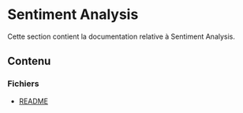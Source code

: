 # Sentiment Analysis

Cette section contient la documentation relative à Sentiment Analysis.

## Contenu


### Fichiers

- [README](./README.html)
